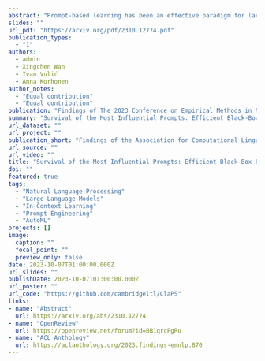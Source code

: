 ```yaml
---
abstract: "Prompt-based learning has been an effective paradigm for large pretrained language models (LLM), enabling few-shot or even zero-shot learning. Black-box prompt search has received growing interest recently for its distinctive properties of gradient-free optimization, proven particularly useful and powerful for model-as-a-service usage. However, the discrete nature and the complexity of combinatorial optimisation hinder the efficiency of modern black-box approaches. Despite extensive research on search algorithms, the crucial aspect of search space design and optimisation has been largely overlooked. In this paper, we first conduct a sensitivity analysis by prompting LLM, revealing that only a small number of tokens exert a disproportionate amount of influence on LLM predictions. Leveraging this insight, we propose the Clustering and Pruning for Efficient Black-box Prompt Search (ClaPS), a simple black-box search method that first clusters and prunes the search space to focus exclusively on influential prompt tokens. By employing even simple search methods within the pruned search space, ClaPS achieves state-of-the-art performance across various tasks and LLMs, surpassing the performance of complex approaches while significantly reducing search costs. Our findings underscore the critical role of search space design and optimization in enhancing both the usefulness as well as the efficiency of black-box prompt-based learning."
slides: ""
url_pdf: "https://arxiv.org/pdf/2310.12774.pdf"
publication_types:
  - "1"
authors:
  - admin
  - Xingchen Wan
  - Ivan Vulić
  - Anna Korhonen
author_notes: 
  - "Equal contribution"
  - "Equal contribution"
publication: "Findings of The 2023 Conference on Empirical Methods in Natural Language Processing (EMNLP), 2023"
summary: "Survival of the Most Influential Prompts: Efficient Black-Box Prompt Search via Clustering and Pruning"
url_dataset: ""
url_project: ""
publication_short: "Findings of the Association for Computational Linguistics (EMNLP)"
url_source: ""
url_video: ""
title: "Survival of the Most Influential Prompts: Efficient Black-Box Prompt Search via Clustering and Pruning"
doi: ""
featured: true
tags: 
  - "Natural Language Processing"
  - "Large Language Models"
  - "In-Context Learning"
  - "Prompt Engineering"
  - "AutoML"
projects: []
image:
  caption: ""
  focal_point: ""
  preview_only: false
date: 2023-10-07T01:00:00.000Z
url_slides: ""
publishDate: 2023-10-07T01:00:00.000Z
url_poster: ""
url_code: "https://github.com/cambridgeltl/ClaPS"
links:
- name: "Abstract"
  url: https://arxiv.org/abs/2310.12774
- name: "OpenReview"
  url: https://openreview.net/forum?id=BB1qrcPgRu
- name: "ACL Anthology"
  url: https://aclanthology.org/2023.findings-emnlp.870
---
```

